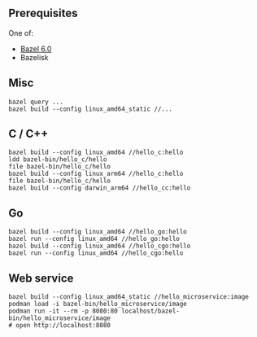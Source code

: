 ## Prerequisites

One of:
- [Bazel 6.0](https://bazel.build/)
- Bazelisk

## Misc

```
bazel query ...
bazel build --config linux_amd64_static //...
```

## C / C++

```
bazel build --config linux_amd64 //hello_c:hello
ldd bazel-bin/hello_c/hello
file bazel-bin/hello_c/hello
bazel build --config linux_arm64 //hello_c:hello
file bazel-bin/hello_c/hello
bazel build --config darwin_arm64 //hello_cc:hello
```

## Go

```
bazel build --config linux_amd64 //hello_go:hello
bazel run --config linux_amd64 //hello_go:hello
bazel build --config linux_amd64 //hello_cgo:hello
bazel run --config linux_amd64 //hello_cgo:hello
```

## Web service

```
bazel build --config linux_amd64_static //hello_microservice:image
podman load -i bazel-bin/hello_microservice/image
podman run -it --rm -p 8080:80 localhost/bazel-bin/hello_microservice/image
# open http://localhost:8080
```
